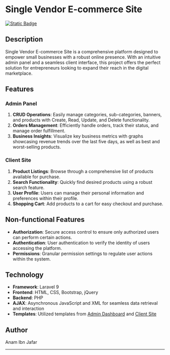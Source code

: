 # Single Vendor E-commerce Site
<p align="start">
<a href="https://www.youtube.com/watch?v=yW7DUw1Sc10&t"><img alt="Static Badge" src="https://img.shields.io/badge/watch%20project%20demo-8A2BE2"></a>
</p>

## Description
Single Vendor E-commerce Site is a comprehensive platform designed to empower small businesses with a robust online presence. With an intuitive admin panel and a seamless client interface, this project offers the perfect solution for entrepreneurs looking to expand their reach in the digital marketplace.

## Features

### Admin Panel
1. **CRUD Operations**: Easily manage categories, sub-categories, banners, and products with Create, Read, Update, and Delete functionality.
2. **Orders Management**: Efficiently handle orders, track their status, and manage order fulfillment.
3. **Business Insights**: Visualize key business metrics with graphs showcasing revenue trends over the last five days, as well as best and worst-selling products.

### Client Site
1. **Product Listings**: Browse through a comprehensive list of products available for purchase.
2. **Search Functionality**: Quickly find desired products using a robust search feature.
3. **User Profile**: Users can manage their personal information and preferences within their profile.
4. **Shopping Cart**: Add products to a cart for easy checkout and purchase.

## Non-functional Features
- **Authorization**: Secure access control to ensure only authorized users can perform certain actions.
- **Authentication**: User authentication to verify the identity of users accessing the platform.
- **Permissions**: Granular permission settings to regulate user actions within the system.

## Technology
- **Framework**: Laravel 9
- **Frontend**: HTML, CSS, Bootstrap, jQuery
- **Backend**: PHP
- **AJAX**: Asynchronous JavaScript and XML for seamless data retrieval and interaction
- **Templates**: Utilized templates from [Admin Dashboard](https://themewagon.com/themes/free-responsive-bootstrap-5-html5-admin-template-sneat/) and [Client Site](https://themewagon.com/themes/free-bootstrap-4-html5-ecommerce-website-template-eflyer/)

## Author
Anam Ibn Jafar

---
 
